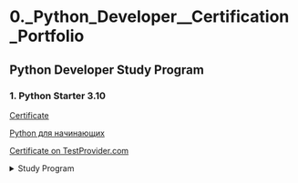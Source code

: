 # 0._Python_Developer__Certification_Portfolio

## Python Developer Study Program

### 1. Python Starter 3.10

<a href="./Test%20results%20for%20courses/1.%20Python%20Starter%203.10%20Test%20results.jpg" target="_blank">Certificate</a>

[Python для начинающих](https://testprovider.com/ru/search-certificate/TP19851313)

<a href="https://testprovider.com/ru/search-certificate/TP19851313">Certificate on TestProvider.com</a>

<details>
  <summary>Study Program</summary>

1. Introduction to Python
2. Primitive data types and variables
3. Conditional constructions
4. Cyclic constructions
5. Sequences
6. Lists
7. Sets and mapping
8. Functions, part 1
9. Functions, part 2
10. PEP8

</details>